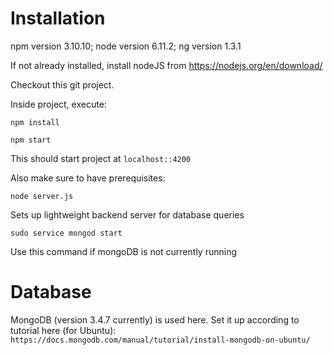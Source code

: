 # Installation

npm version 3.10.10; node version 6.11.2; ng version 1.3.1

If not already installed, install nodeJS from https://nodejs.org/en/download/

Checkout this git project.

Inside project, execute:

`npm install`

`npm start`

This should start project at `localhost::4200`

Also make sure to have prerequisites:

`node server.js`

Sets up lightweight backend server for database queries

`sudo service mongod start`

Use this command if mongoDB is not currently running

# Database

MongoDB (version 3.4.7 currently) is used here. Set it up according to tutorial here (for Ubuntu): `https://docs.mongodb.com/manual/tutorial/install-mongodb-on-ubuntu/`
